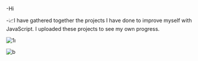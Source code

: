 -Hi

-📈I have gathered together the projects I have done to improve myself with JavaScript. I uploaded these projects to see my own progress.

![1ı](https://github.com/Emreodesia/JavaScript-projects-/assets/115417234/79db01bf-47be-4078-881b-fb8cb6d3c361)





![b](https://github.com/Emreodesia/JavaScript-projects-/assets/115417234/7001f65d-76d4-4b64-8c01-25d65efef34f)



